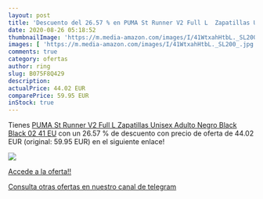 ```yaml
---
layout: post
title: 'Descuento del 26.57 % en PUMA St Runner V2 Full L  Zapatillas Uni'
date: 2020-08-26 05:18:52
thumbnailImage: 'https://m.media-amazon.com/images/I/41WtxahHtbL._SL200_.jpg'
images: [ 'https://m.media-amazon.com/images/I/41WtxahHtbL._SL200_.jpg' ]
comments: true
category: ofertas
author: ring
slug: B075F8Q429
description:
actualPrice: 44.02 EUR
comparePrice: 59.95 EUR
inStock: true
---
```


Tienes [PUMA St Runner V2 Full L  Zapatillas Unisex Adulto  Negro Black Black 02  41 EU](https://www.amazon.com/dp/B075F8Q429/?tag=redken08-20) con un 26.57 % de descuento con precio de oferta de 44.02 EUR (original: 59.95 EUR) en el siguiente enlace!

[![](https://m.media-amazon.com/images/I/41WtxahHtbL._SL200_.jpg)](https://www.amazon.com/dp/B075F8Q429/?tag=redken08-20)

[Accede a la oferta!!](https://www.amazon.com/dp/B075F8Q429/?tag=redken08-20)

[Consulta otras ofertas en nuestro canal de telegram](https://t.me/s/ofertas25)
